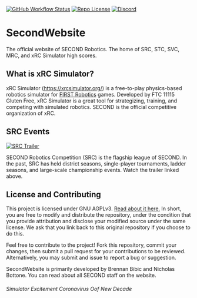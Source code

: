 [![GitHub Workflow Status](https://img.shields.io/github/workflow/status/SecondRobotics/SecondWebsite/%F0%9F%9A%80%20Deploy%20Django?style=plastic)](https://github.com/SecondRobotics/SecondWebsite/actions)
[![Repo License](https://img.shields.io/github/license/SecondRobotics/SecondWebsite?style=plastic)](https://github.com/SecondRobotics/SecondWebsite/blob/master/LICENSE)
[![Discord](https://img.shields.io/discord/637407041048281098?label=xRC%20Sim%20Discord&style=plastic)](https://discord.gg/mhc9tkB)

# SecondWebsite
The official website of SECOND Robotics. The home of SRC, STC, SVC, MRC, and xRC Simulator high scores.

## What is xRC Simulator?
xRC Simulator (https://xrcsimulator.org/) is a free-to-play physics-based robotics simulator for [FIRST Robotics](https://www.firstinspires.org/) games.  Developed by FTC 11115 Gluten Free, xRC Simulator is a great tool for strategizing, training, and competing with simulated robotics.  SECOND is the official competitive organization of xRC.

## SRC Events
[![SRC Trailer](https://img.youtube.com/vi/YDvl09S-LUA/0.jpg)](https://www.youtube.com/watch?v=YDvl09S-LUA)

SECOND Robotics Competition (SRC) is the flagship league of SECOND.  In the past, SRC has held district seasons, single-player tournaments, ladder seasons, and large-scale championship events.  Watch the trailer linked above.

## License and Contributing
This project is licensed under GNU AGPLv3.  [Read about it here.](https://choosealicense.com/licenses/agpl-3.0/)  In short, you are free to modify and distribute the repository, under the condition that you provide attribution and disclose your modified source under the same license.  We ask that you link back to this original repository if you choose to do this.

Feel free to contribute to the project!  Fork this repository, commit your changes, then submit a pull request for your contributions to be reviewed.  Alternatively, you may submit and issue to report a bug or suggestion.

SecondWebsite is primarily developed by Brennan Bibic and Nicholas Bottone.  You can read about all SECOND staff on the website.

###### Simulator Excitement Coronavirus Oof New Decade
